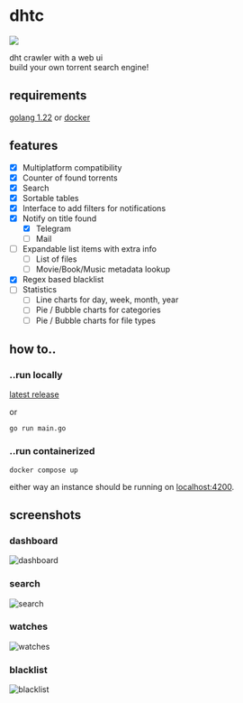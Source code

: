 # dhtc

[![](http://github-actions.40ants.com/nbdy/dhtc/matrix.svg?only=build)](https://github.com/nbdy/dhtc)

dht crawler with a web ui<br>
build your own torrent search engine!

## requirements
[golang 1.22](https://go.dev/dl/) or
[docker](https://docs.docker.com/get-docker/)

## features

- [X] Multiplatform compatibility
- [X] Counter of found torrents
- [X] Search
- [X] Sortable tables
- [X] Interface to add filters for notifications
- [X] Notify on title found
  - [X] Telegram
  - [ ] Mail
- [ ] Expandable list items with extra info
  - [ ] List of files
  - [ ] Movie/Book/Music metadata lookup
- [X] Regex based blacklist
- [ ] Statistics
  - [ ] Line charts for day, week, month, year
  - [ ] Pie / Bubble charts for categories
  - [ ] Pie / Bubble charts for file types

## how to..

### ..run locally

[latest release](https://github.com/nbdy/dhtc/releases/latest)

or

```shell
go run main.go
```

### ..run containerized

```shell
docker compose up
```

either way an instance should be running on [localhost:4200](http://127.0.0.1:4200).

## screenshots

### dashboard

![dashboard](https://i.ibb.co/0rJfG1g/image.png)

### search

![search](https://i.ibb.co/PwWbyK6/image.png)

### watches

![watches](https://i.ibb.co/MfRxvPH/image.png)

### blacklist

![blacklist](https://i.ibb.co/CbwXP5Z/image.png)
